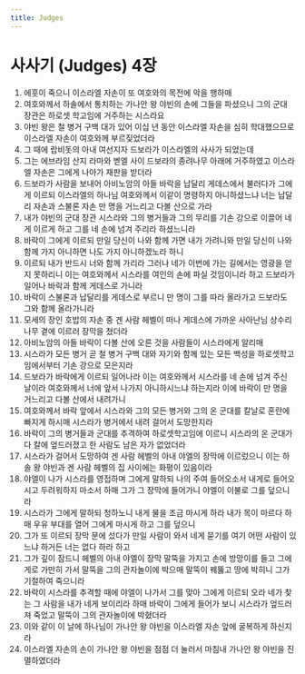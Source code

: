 ```yaml
---
title: Judges
---
```


# 사사기 (Judges) 4장
1. 에훗이 죽으니 이스라엘 자손이 또 여호와의 목전에 악을 행하매
1. 여호와께서 하솔에서 통치하는 가나안 왕 야빈의 손에 그들을 파셨으니 그의 군대 장관은 하로셋 학고임에 거주하는 시스라요
1. 야빈 왕은 철 병거 구백 대가 있어 이십 년 동안 이스라엘 자손을 심히 학대했으므로 이스라엘 자손이 여호와께 부르짖었더라
1. 그 때에 랍비돗의 아내 여선지자 드보라가 이스라엘의 사사가 되었는데
1. 그는 에브라임 산지 라마와 벧엘 사이 드보라의 종려나무 아래에 거주하였고 이스라엘 자손은 그에게 나아가 재판을 받더라
1. 드보라가 사람을 보내어 아비노암의 아들 바락을 납달리 게데스에서 불러다가 그에게 이르되 이스라엘의 하나님 여호와께서 이같이 명령하지 아니하셨느냐 너는 납달리 자손과 스불론 자손 만 명을 거느리고 다볼 산으로 가라
1. 내가 야빈의 군대 장관 시스라와 그의 병거들과 그의 무리를 기손 강으로 이끌어 네게 이르게 하고 그를 네 손에 넘겨 주리라 하셨느니라
1. 바락이 그에게 이르되 만일 당신이 나와 함께 가면 내가 가려니와 만일 당신이 나와 함께 가지 아니하면 나도 가지 아니하겠노라 하니
1. 이르되 내가 반드시 너와 함께 가리라 그러나 네가 이번에 가는 길에서는 영광을 얻지 못하리니 이는 여호와께서 시스라를 여인의 손에 파실 것임이니라 하고 드보라가 일어나 바락과 함께 게데스로 가니라
1. 바락이 스불론과 납달리를 게데스로 부르니 만 명이 그를 따라 올라가고 드보라도 그와 함께 올라가니라
1. 모세의 장인 호밥의 자손 중 겐 사람 헤벨이 떠나 게데스에 가까운 사아난님 상수리나무 곁에 이르러 장막을 쳤더라
1. 아비노암의 아들 바락이 다볼 산에 오른 것을 사람들이 시스라에게 알리매
1. 시스라가 모든 병거 곧 철 병거 구백 대와 자기와 함께 있는 모든 백성을 하로셋학고임에서부터 기손 강으로 모은지라
1. 드보라가 바락에게 이르되 일어나라 이는 여호와께서 시스라를 네 손에 넘겨 주신 날이라 여호와께서 너에 앞서 나가지 아니하시느냐 하는지라 이에 바락이 만 명을 거느리고 다볼 산에서 내려가니
1. 여호와께서 바락 앞에서 시스라와 그의 모든 병거와 그의 온 군대를 칼날로 혼란에 빠지게 하시매 시스라가 병거에서 내려 걸어서 도망한지라
1. 바락이 그의 병거들과 군대를 추격하여 하로셋학고임에 이르니 시스라의 온 군대가 다 칼에 엎드러졌고 한 사람도 남은 자가 없었더라
1. 시스라가 걸어서 도망하여 겐 사람 헤벨의 아내 야엘의 장막에 이르렀으니 이는 하솔 왕 야빈과 겐 사람 헤벨의 집 사이에는 화평이 있음이라
1. 야엘이 나가 시스라를 영접하며 그에게 말하되 나의 주여 들어오소서 내게로 들어오시고 두려워하지 마소서 하매 그가 그 장막에 들어가니 야엘이 이불로 그를 덮으니라
1. 시스라가 그에게 말하되 청하노니 내게 물을 조금 마시게 하라 내가 목이 마르다 하매 우유 부대를 열어 그에게 마시게 하고 그를 덮으니
1. 그가 또 이르되 장막 문에 섰다가 만일 사람이 와서 네게 묻기를 여기 어떤 사람이 있느냐 하거든 너는 없다 하라 하고
1. 그가 깊이 잠드니 헤벨의 아내 야엘이 장막 말뚝을 가지고 손에 방망이를 들고 그에게로 가만히 가서 말뚝을 그의 관자놀이에 박으매 말뚝이 꿰뚫고 땅에 박히니 그가 기절하여 죽으니라
1. 바락이 시스라를 추격할 때에 야엘이 나가서 그를 맞아 그에게 이르되 오라 네가 찾는 그 사람을 내가 네게 보이리라 하매 바락이 그에게 들어가 보니 시스라가 엎드러져 죽었고 말뚝이 그의 관자놀이에 박혔더라
1. 이와 같이 이 날에 하나님이 가나안 왕 야빈을 이스라엘 자손 앞에 굴복하게 하신지라
1. 이스라엘 자손의 손이 가나안 왕 야빈을 점점 더 눌러서 마침내 가나안 왕 야빈을 진멸하였더라